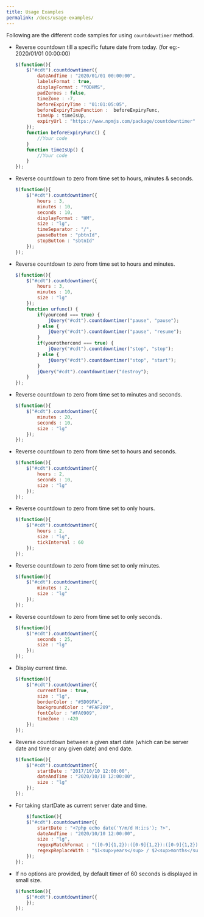 ```yaml
---
title: Usage Examples
permalink: /docs/usage-examples/
---
```


Following are the different code samples for using `countdowntimer` method.

* Reverse countdown till a specific future date from today. (for eg:- 2020/01/01 00:00:00)
	
	```js
	$(function(){
		$("#cdt").countdowntimer({
            dateAndTime : "2020/01/01 00:00:00",
			labelsFormat : true,
			displayFormat : "YODHMS",
			padZeroes : false,
			timeZone : -7,
			beforeExpiryTime : "01:01:05:05",
			beforeExpiryTimeFunction :  beforeExpiryFunc,
			timeUp : timeIsUp,
			expiryUrl : "https://www.npmjs.com/package/countdowntimer"
		});
		function beforeExpiryFunc() {
			//Your code
		}
		function timeIsUp() {
			//Your code
		}								
	});
	```
	
* Reverse countdown to zero from time set to hours, minutes & seconds.
	
	```js
	$(function(){
		$("#cdt").countdowntimer({
            hours : 3,
			minutes : 10,
            seconds : 10,
			displayFormat : "HM",
            size : "lg",
			timeSeparator : "/",
			pauseButton : "pbtnId",
			stopButton : "sbtnId"
		});
	});
	```

* Reverse countdown to zero from time set to hours and minutes.
	
	```js
	$(function(){
		$("#cdt").countdowntimer({
            hours : 3,
			minutes : 10,
            size : "lg"
		});
		function urfunc() {
			if(yourcond === true) {
				jQuery("#cdt").countdowntimer("pause", "pause");
			} else {
				jQuery("#cdt").countdowntimer("pause", "resume");
			} 
			if(yourothercond === true) {
				jQuery("#cdt").countdowntimer("stop", "stop");	
			} else {
				jQuery("#cdt").countdowntimer("stop", "start");
			}
			jQuery("#cdt").countdowntimer("destroy");
		}
	});
	```
	
* Reverse countdown to zero from time set to minutes and seconds.
	
	```js
	$(function(){
		$("#cdt").countdowntimer({
			minutes : 20,
            seconds : 10,
            size : "lg"
		});
	});
	```

* Reverse countdown to zero from time set to hours and seconds.

	```js
	$(function(){
		$("#cdt").countdowntimer({
			hours : 2,
            seconds : 10,
            size : "lg"
		});
	});
	```

* Reverse countdown to zero from time set to only hours.

	```js
	$(function(){
		$("#cdt").countdowntimer({
			hours : 2,
            size : "lg",
			tickInterval : 60
		});
	});
	```

* Reverse countdown to zero from time set to only minutes.
	
	```js
	$(function(){
		$("#cdt").countdowntimer({
			minutes : 2,
            size : "lg"
		});
	});
	```

* Reverse countdown to zero from time set to only seconds.

	```js
	$(function(){
		$("#cdt").countdowntimer({
			seconds : 25,
            size : "lg"
		});
	});
	```

* Display current time.

	```js
	$(function(){
		$("#cdt").countdowntimer({
			currentTime : true,
            size : "lg",
			borderColor : "#5D09FA",
			backgroundColor : "#FAF209",
			fontColor : "#FA0909",
			timeZone : -420
		});
	});
	```

* Reverse countdown between a given start date (which can be server date and time or any given date) and end date.

	```js
	$(function(){
		$("#cdt").countdowntimer({
			startDate : "2017/10/10 12:00:00",
			dateAndTime : "2020/10/10 12:00:00",
            size : "lg"
		});
	});
	```
 
* For taking startDate as current server date and time.

	```js
        $(function(){
		$("#cdt").countdowntimer({
			startDate : "<?php echo date('Y/m/d H:i:s'); ?>",
			dateAndTime : "2020/10/10 12:00:00",
            size : "lg",
			regexpMatchFormat : "([0-9]{1,2}):([0-9]{1,2}):([0-9]{1,2}):([0-9]{1,2}):([0-9]{1,2}):([0-9]{1,2})",
			regexpReplaceWith : "$1<sup>years</sup> / $2<sup>months</sup> / $3<sup>days</sup> / $4<sup>hours</sup> / $5<sup>minutes</sup> / $6<sup>seconds</sup>"
		});
	});
	```

* If no options are provided, by default timer of 60 seconds is displayed in small size.

	```js
	$(function(){
		$("#cdt").countdowntimer({
		});
	});
	```

